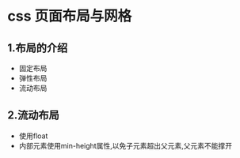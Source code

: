 # css 页面布局与网格

## 1.布局的介绍
- 固定布局
- 弹性布局
- 流动布局
  
## 2.流动布局
- 使用float
- 内部元素使用min-height属性,以免子元素超出父元素,父元素不能撑开